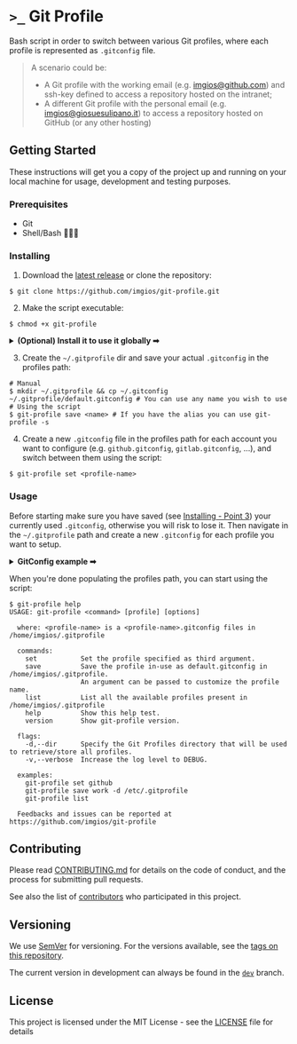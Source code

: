# `>_` Git Profile

Bash script in order to switch between various Git profiles, where each profile is represented as `.gitconfig` file.

> A scenario could be:
> - A Git profile with the working email (e.g. imgios@github.com) and ssh-key defined to access a repository hosted on the intranet;
> - A different Git profile with the personal email (e.g. imgios@giosuesulipano.it) to access a repository hosted on GitHub (or any other hosting)

## Getting Started

These instructions will get you a copy of the project up and running on your local machine for usage, development and testing purposes.

### Prerequisites

- Git
- Shell/Bash 🤷🏻‍♂️

### Installing

1. Download the [latest release](https://github.com/imgios/git-profile/releases) or clone the repository:
```shell
$ git clone https://github.com/imgios/git-profile.git
```
2. Make the script executable:
```shell
$ chmod +x git-profile
```

<details>
  <summary><b>(Optional) Install it to use it globally ➡</b></summary>
  
  ```shell
  $ sudo install -o root -g root -m 0755 git-profile /usr/local/bin/git-profile
  ```

</details>

3. Create the `~/.gitprofile` dir and save your actual `.gitconfig` in the profiles path:
```shell
# Manual
$ mkdir ~/.gitprofile && cp ~/.gitconfig ~/.gitprofile/default.gitconfig # You can use any name you wish to use
# Using the script
$ git-profile save <name> # If you have the alias you can use git-profile -s
```
4. Create a new `.gitconfig` file in the profiles path for each account you want to configure (e.g. `github.gitconfig`, `gitlab.gitconfig`, ...), and switch between them using the script:
```shell
$ git-profile set <profile-name>
```

### Usage

Before starting make sure you have saved (see [Installing - Point 3](#installing)) your currently used `.gitconfig`, otherwise you will risk to lose it. Then navigate in the `~/.gitprofile` path and create a new `.gitconfig` for each profile you want to setup.

<details>
  <summary><b>GitConfig example ➡</b></summary>
  
  ```GitConfig
  # Example .gitconfig used as Git profile
  [user]
    name = Your Name
    email = your-email@example.com
  
  [color]
    ui = auto
  
  [alias]
    co = checkout
    ci = commit
    st = status
    br = branch -av
    brdel = branch -D
  
    # Show all configured aliases
    aliases = !git config --list | grep 'alias\\.' | sed 's/alias\\.\\([^=]*\\)=\\(.*\\)/\\1\\ \t => \\2/' | sort
  
    # Log format view
    lg = log --graph --pretty=format:'%Cred%h%Creset -%C(yellow)%d%Creset %s %Cgreen(%cr) %C(bold blue)<%an>%Creset' --abbrev-commit --date=relative
    hist = log --pretty=format:\"%h %ad | %s%d [%an]\" --graph --date=short
  ```

</details>

When you're done populating the profiles path, you can start using the script:

```shell
$ git-profile help
USAGE: git-profile <command> [profile] [options]
 
  where: <profile-name> is a <profile-name>.gitconfig files in /home/imgios/.gitprofile
 
  commands:
    set           Set the profile specified as third argument.
    save          Save the profile in-use as default.gitconfig in /home/imgios/.gitprofile.
                  An argument can be passed to customize the profile name.
    list          List all the available profiles present in /home/imgios/.gitprofile
    help          Show this help test.
    version       Show git-profile version.
 
  flags:
    -d,--dir      Specify the Git Profiles directory that will be used to retrieve/store all profiles.
    -v,--verbose  Increase the log level to DEBUG.
 
  examples:
    git-profile set github
    git-profile save work -d /etc/.gitprofile
    git-profile list
 
  Feedbacks and issues can be reported at
https://github.com/imgios/git-profile
```

## Contributing

Please read [CONTRIBUTING.md](CONTRIBUTING.md) for details on the code of conduct, and the process for submitting pull requests.

See also the list of [contributors](https://github.com/imgios/git-profile/contributors) who participated in this project.

## Versioning

We use [SemVer](http://semver.org/) for versioning. For the versions available, see the [tags on this repository](https://github.com/imgios/git-profile/tags).

The current version in development can always be found in the [`dev`](https://github.com/imgios/git-profile/tree/dev) branch.

## License

This project is licensed under the MIT License - see the [LICENSE](LICENSE) file for details
